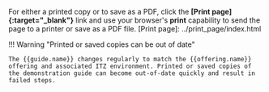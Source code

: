For either a printed copy or to save as a PDF, click the **[Print page]{:target="_blank"}** link and use your browser's **print** capability to send the page to a printer or save as a PDF file.
[Print page]: ../print_page/index.html

!!! Warning "Printed or saved copies can be out of date"

    The {{guide.name}} changes regularly to match the {{offering.name}} offering and associated ITZ environment. Printed or saved copies of the demonstration guide can become out-of-date quickly and result in failed steps. 

